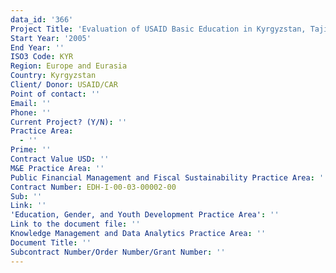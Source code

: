 ```yaml
---
data_id: '366'
Project Title: 'Evaluation of USAID Basic Education in Kyrgyzstan, Tajikistan, and Uzbekistan'
Start Year: '2005'
End Year: ''
ISO3 Code: KYR
Region: Europe and Eurasia
Country: Kyrgyzstan
Client/ Donor: USAID/CAR
Point of contact: ''
Email: ''
Phone: ''
Current Project? (Y/N): ''
Practice Area:
  - ''
Prime: ''
Contract Value USD: ''
M&E Practice Area: ''
Public Financial Management and Fiscal Sustainability Practice Area: ''
Contract Number: EDH-I-00-03-00002-00
Sub: ''
Link: ''
'Education, Gender, and Youth Development Practice Area': ''
Link to the document file: ''
Knowledge Management and Data Analytics Practice Area: ''
Document Title: ''
Subcontract Number/Order Number/Grant Number: ''
---
```

